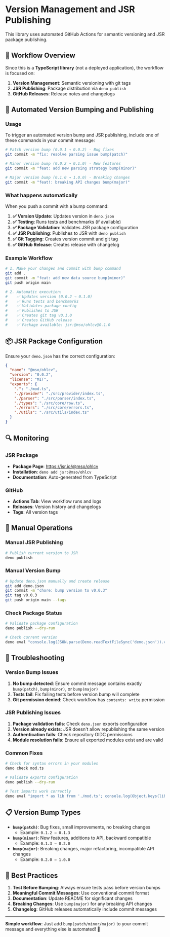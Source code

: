 # Version Management and JSR Publishing

This library uses automated GitHub Actions for semantic versioning and JSR package publishing.

## 🎯 **Workflow Overview**

Since this is a **TypeScript library** (not a deployed application), the workflow is focused on:

1. **Version Management**: Semantic versioning with git tags
2. **JSR Publishing**: Package distribution via `deno publish`
3. **GitHub Releases**: Release notes and changelogs

## 🚀 **Automated Version Bumping and Publishing**

### Usage

To trigger an automated version bump and JSR publishing, include one of these commands in your commit message:

```bash
# Patch version bump (0.0.1 → 0.0.2) - Bug fixes
git commit -m "fix: resolve parsing issue bump(patch)"

# Minor version bump (0.0.2 → 0.1.0) - New features
git commit -m "feat: add new parsing strategy bump(minor)"

# Major version bump (0.1.0 → 1.0.0) - Breaking changes
git commit -m "feat!: breaking API changes bump(major)"
```

### What happens automatically

When you push a commit with a bump command:

1. **✅ Version Update**: Updates version in `deno.json`
2. **✅ Testing**: Runs tests and benchmarks (if available)
3. **✅ Package Validation**: Validates JSR package configuration
4. **✅ JSR Publishing**: Publishes to JSR with `deno publish`
5. **✅ Git Tagging**: Creates version commit and git tag
6. **✅ GitHub Release**: Creates release with changelog

### Example Workflow

```bash
# 1. Make your changes and commit with bump command
git add .
git commit -m "feat: add new data source bump(minor)"
git push origin main

# 2. Automatic execution:
#    ✅ Updates version (0.0.2 → 0.1.0)
#    ✅ Runs tests and benchmarks
#    ✅ Validates package config
#    ✅ Publishes to JSR
#    ✅ Creates git tag v0.1.0
#    ✅ Creates GitHub release
#    ✅ Package available: jsr:@mso/ohlcv@0.1.0
```

## 📦 **JSR Package Configuration**

Ensure your `deno.json` has the correct configuration:

```json
{
  "name": "@mso/ohlcv",
  "version": "0.0.2",
  "license": "MIT",
  "exports": {
    ".": "./mod.ts",
    "./provider": "./src/provider/index.ts",
    "./parser": "./src/parser/index.ts",
    "./types": "./src/core/row.ts",
    "./errors": "./src/core/errors.ts",
    "./utils": "./src/utils/index.ts"
  }
}
```

## 🔍 **Monitoring**

### JSR Package
- **Package Page**: https://jsr.io/@mso/ohlcv
- **Installation**: `deno add jsr:@mso/ohlcv`
- **Documentation**: Auto-generated from TypeScript

### GitHub
- **Actions Tab**: View workflow runs and logs
- **Releases**: Version history and changelogs
- **Tags**: All version tags

## 🚨 **Manual Operations**

### Manual JSR Publishing
```bash
# Publish current version to JSR
deno publish
```

### Manual Version Bump
```bash
# Update deno.json manually and create release
git add deno.json
git commit -m "chore: bump version to v0.0.3"
git tag v0.0.3
git push origin main --tags
```

### Check Package Status
```bash
# Validate package configuration
deno publish --dry-run

# Check current version
deno eval "console.log(JSON.parse(Deno.readTextFileSync('deno.json')).version)"
```

## 🐛 **Troubleshooting**

### Version Bump Issues
1. **No bump detected**: Ensure commit message contains exactly `bump(patch)`, `bump(minor)`, or `bump(major)`
2. **Tests fail**: Fix failing tests before version bump will complete
3. **Git permission denied**: Check workflow has `contents: write` permission

### JSR Publishing Issues
1. **Package validation fails**: Check `deno.json` exports configuration
2. **Version already exists**: JSR doesn't allow republishing the same version
3. **Authentication fails**: Check repository OIDC permissions
4. **Module resolution fails**: Ensure all exported modules exist and are valid

### Common Fixes
```bash
# Check for syntax errors in your modules
deno check mod.ts

# Validate exports configuration
deno publish --dry-run

# Test imports work correctly
deno eval "import * as lib from './mod.ts'; console.log(Object.keys(lib))"
```

## 📋 **Version Bump Types**

- **`bump(patch)`**: Bug fixes, small improvements, no breaking changes
  - Example: `0.1.2 → 0.1.3`
- **`bump(minor)`**: New features, additions to API, backward compatible
  - Example: `0.1.3 → 0.2.0`
- **`bump(major)`**: Breaking changes, major refactoring, incompatible API changes
  - Example: `0.2.0 → 1.0.0`

## 🎯 **Best Practices**

1. **Test Before Bumping**: Always ensure tests pass before version bumps
2. **Meaningful Commit Messages**: Use conventional commit format
3. **Documentation**: Update README for significant changes
4. **Breaking Changes**: Use `bump(major)` for any breaking API changes
5. **Changelog**: GitHub releases automatically include commit messages

---

**Simple workflow**: Just add `bump(patch/minor/major)` to your commit message and everything else is automated! 🚀 